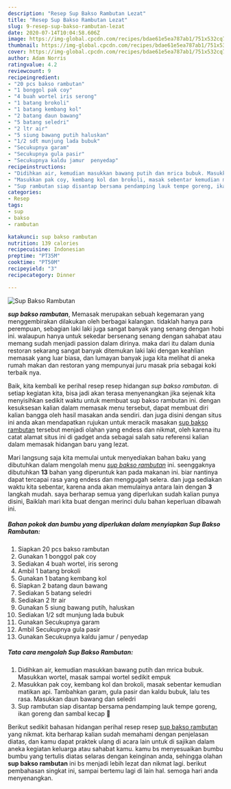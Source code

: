 ```yaml
---
description: "Resep Sup Bakso Rambutan Lezat"
title: "Resep Sup Bakso Rambutan Lezat"
slug: 9-resep-sup-bakso-rambutan-lezat
date: 2020-07-14T10:04:58.606Z
image: https://img-global.cpcdn.com/recipes/bdae61e5ea787ab1/751x532cq70/sup-bakso-rambutan-foto-resep-utama.jpg
thumbnail: https://img-global.cpcdn.com/recipes/bdae61e5ea787ab1/751x532cq70/sup-bakso-rambutan-foto-resep-utama.jpg
cover: https://img-global.cpcdn.com/recipes/bdae61e5ea787ab1/751x532cq70/sup-bakso-rambutan-foto-resep-utama.jpg
author: Adam Norris
ratingvalue: 4.2
reviewcount: 9
recipeingredient:
- "20 pcs bakso rambutan"
- "1 bonggol pak coy"
- "4 buah wortel iris serong"
- "1 batang brokoli"
- "1 batang kembang kol"
- "2 batang daun bawang"
- "5 batang seledri"
- "2 ltr air"
- "5 siung bawang putih haluskan"
- "1/2 sdt munjung lada bubuk"
- "Secukupnya garam"
- "Secukupnya gula pasir"
- "Secukupnya kaldu jamur  penyedap"
recipeinstructions:
- "Didihkan air, kemudian masukkan bawang putih dan mrica bubuk. Masukkan wortel, masak sampai wortel sedikit empuk"
- "Masukkan pak coy, kembang kol dan brokoli, masak sebentar kemudian matikan api. Tambahkan garam, gula pasir dan kaldu bubuk, lalu tes rasa. Masukkan daun bawang dan seledri"
- "Sup rambutan siap disantap bersama pendamping lauk tempe goreng, ikan goreng dan sambal kecap 🤤"
categories:
- Resep
tags:
- sup
- bakso
- rambutan

katakunci: sup bakso rambutan 
nutrition: 139 calories
recipecuisine: Indonesian
preptime: "PT35M"
cooktime: "PT50M"
recipeyield: "3"
recipecategory: Dinner

---
```



![Sup Bakso Rambutan](https://img-global.cpcdn.com/recipes/bdae61e5ea787ab1/751x532cq70/sup-bakso-rambutan-foto-resep-utama.jpg)

<b><i>sup bakso rambutan</i></b>, Memasak merupakan sebuah kegemaran yang menggembirakan dilakukan oleh berbagai kalangan. tidaklah hanya para perempuan, sebagian laki laki juga sangat banyak yang senang dengan hobi ini. walaupun hanya untuk sekedar bersenang senang dengan sahabat atau memang sudah menjadi passion dalam dirinya. maka dari itu dalam dunia restoran sekarang sangat banyak ditemukan laki laki dengan keahlian memasak yang luar biasa, dan lumayan banyak juga kita melihat di aneka rumah makan dan restoran yang mempunyai juru masak pria sebagai koki terbaik nya.

Baik, kita kembali ke perihal resep resep hidangan <i>sup bakso rambutan</i>. di setiap kegiatan kita, bisa jadi akan terasa menyenangkan jika sejenak kita menyisihkan sedikit waktu untuk membuat sup bakso rambutan ini. dengan kesuksesan kalian dalam memasak menu tersebut, dapat membuat diri kalian bangga oleh hasil masakan anda sendiri. dan juga disini dengan situs ini anda akan mendapatkan rujukan untuk meracik masakan <u>sup bakso rambutan</u> tersebut menjadi olahan yang endess dan nikmat, oleh karena itu catat alamat situs ini di gadget anda sebagai salah satu referensi kalian dalam memasak hidangan baru yang lezat.




Mari langsung saja kita memulai untuk menyediakan bahan baku yang dibutuhkan dalam mengolah menu <u><i>sup bakso rambutan</i></u> ini. seenggaknya dibutuhkan <b>13</b> bahan yang diperuntuk kan pada makanan ini. biar nantinya dapat tercapai rasa yang endess dan menggugah selera. dan juga sediakan waktu kita sebentar, karena anda akan memulainya antara lain dengan <b>3</b> langkah mudah. saya berharap semua yang diperlukan sudah kalian punya disini, Baiklah mari kita buat dengan merinci dulu bahan keperluan dibawah ini.

<!--inarticleads1-->

##### Bahan pokok dan bumbu yang diperlukan dalam menyiapkan Sup Bakso Rambutan:

1. Siapkan 20 pcs bakso rambutan
1. Gunakan 1 bonggol pak coy
1. Sediakan 4 buah wortel, iris serong
1. Ambil 1 batang brokoli
1. Gunakan 1 batang kembang kol
1. Siapkan 2 batang daun bawang
1. Sediakan 5 batang seledri
1. Sediakan 2 ltr air
1. Gunakan 5 siung bawang putih, haluskan
1. Sediakan 1/2 sdt munjung lada bubuk
1. Gunakan Secukupnya garam
1. Ambil Secukupnya gula pasir
1. Gunakan Secukupnya kaldu jamur / penyedap




<!--inarticleads2-->

##### Tata cara mengolah Sup Bakso Rambutan:

1. Didihkan air, kemudian masukkan bawang putih dan mrica bubuk. Masukkan wortel, masak sampai wortel sedikit empuk
1. Masukkan pak coy, kembang kol dan brokoli, masak sebentar kemudian matikan api. Tambahkan garam, gula pasir dan kaldu bubuk, lalu tes rasa. Masukkan daun bawang dan seledri
1. Sup rambutan siap disantap bersama pendamping lauk tempe goreng, ikan goreng dan sambal kecap 🤤




Berikut sedikit bahasan hidangan perihal resep resep <u>sup bakso rambutan</u> yang nikmat. kita berharap kalian sudah memahami dengan penjelasan diatas, dan kamu dapat praktek ulang di acara lain untuk di sajikan dalam aneka kegiatan keluarga atau sahabat kamu. kamu bs menyesuaikan bumbu bumbu yang tertulis diatas selaras dengan keinginan anda, sehingga olahan <b>sup bakso rambutan</b> ini bs menjadi lebih lezat dan nikmat lagi. berikut pembahasan singkat ini, sampai bertemu lagi di lain hal. semoga hari anda menyenangkan.
